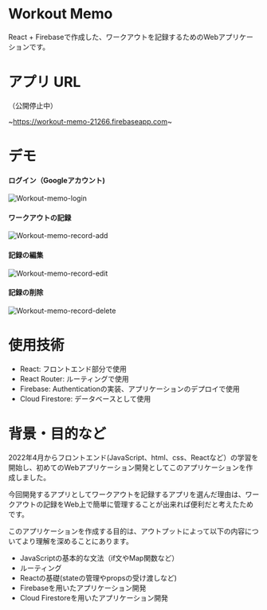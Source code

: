 # Workout Memo
React + Firebaseで作成した、ワークアウトを記録するためのWebアプリケーションです。

# アプリ URL
（公開停止中）


~https://workout-memo-21266.firebaseapp.com~

# デモ
#### ログイン（Googleアカウント)
![Workout-memo-login](https://user-images.githubusercontent.com/106266114/171666976-8951f641-4d1b-4bc8-9d12-49905f03d7f8.gif)

#### ワークアウトの記録
![Workout-memo-record-add](https://user-images.githubusercontent.com/106266114/171668861-e7e6a37e-125e-4693-a575-d9947a75cdb6.gif)

#### 記録の編集
![Workout-memo-record-edit](https://user-images.githubusercontent.com/106266114/171670737-e192a4a8-45fb-478a-90b4-32135533e4f2.gif)

#### 記録の削除
![Workout-memo-record-delete](https://user-images.githubusercontent.com/106266114/171672319-a20fc7f8-feb6-4c48-b81b-bc4cf72db45c.gif)


# 使用技術
- React: フロントエンド部分で使用
- React Router: ルーティングで使用
- Firebase: Authenticationの実装、アプリケーションのデプロイで使用
- Cloud Firestore: データベースとして使用

# 背景・目的など
2022年4月からフロントエンド(JavaScript、html、css、Reactなど）の学習を開始し、初めてのWebアプリケーション開発としてこのアプリケーションを作成しました。

今回開発するアプリとしてワークアウトを記録するアプリを選んだ理由は、ワークアウトの記録をWeb上で簡単に管理することが出来れば便利だと考えたためです。

このアプリケーションを作成する目的は、アウトプットによって以下の内容についてより理解を深めることにあります。
- JavaScriptの基本的な文法（if文やMap関数など）
- ルーティング
- Reactの基礎(stateの管理やpropsの受け渡しなど)
- Firebaseを用いたアプリケーション開発
- Cloud Firestoreを用いたアプリケーション開発



